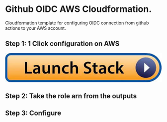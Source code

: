 # Github OIDC AWS Cloudformation.

Cloudformation template for configuring OIDC connection from github actions to your AWS account.

## Step 1: 1 Click configuration on AWS

[![launch-stack.jpeg](launch-stack.jpeg)](https://console.aws.amazon.com/cloudformation/home#/stacks/new?stackName=github-oidc-connection&templateURL=https://public-assets-vincent-claes.s3.eu-west-1.amazonaws.com/github-oidc-aws-cloudformation/github-oidc-aws-cloudformation.yml)

## Step 2: Take the role arn from the outputs

## Step 3: Configure 
